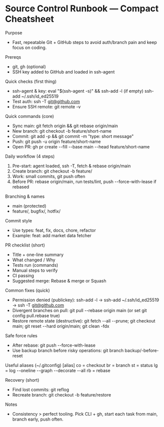# Source Control Runbook — Compact Cheatsheet

Purpose
- Fast, repeatable Git + GitHub steps to avoid auth/branch pain and keep focus on coding.

Prereqs
- git, gh (optional)
- SSH key added to GitHub and loaded in ssh-agent

Quick checks (first thing)
- ssh-agent & key:
  eval "$(ssh-agent -s)" && ssh-add -l
  (if empty) ssh-add ~/.ssh/id_ed25519
- Test auth: ssh -T git@github.com
- Ensure SSH remote: git remote -v

Quick commands (core)
- Sync main: git fetch origin && git rebase origin/main
- New branch: git checkout -b feature/short-name
- Commit: git add -p && git commit -m "type: short message"
- Push: git push -u origin feature/short-name
- Open PR: gh pr create --fill --base main --head feature/short-name

Daily workflow (4 steps)
1. Pre-start: agent loaded, ssh -T, fetch & rebase origin/main
2. Create branch: git checkout -b feature/<task>
3. Work: small commits, git push often
4. Before PR: rebase origin/main, run tests/lint, push --force-with-lease if rebased

Branching & names
- main (protected)
- feature/<name>, bugfix/<name>, hotfix/<name>

Commit style
- Use types: feat, fix, docs, chore, refactor
- Example: feat: add market data fetcher

PR checklist (short)
- Title + one-line summary
- What changed / Why
- Tests run (commands)
- Manual steps to verify
- CI passing
- Suggested merge: Rebase & merge or Squash

Common fixes (quick)
- Permission denied (publickey): ssh-add -l → ssh-add ~/.ssh/id_ed25519 → ssh -T git@github.com
- Divergent branches on pull: git pull --rebase origin main (or set git config pull.rebase true)
- Restore remote state (destructive): git fetch --all --prune; git checkout main; git reset --hard origin/main; git clean -fdx

Safe force rules
- After rebase: git push --force-with-lease
- Use backup branch before risky operations: git branch backup/<name>-before-reset

Useful aliases (~/.gitconfig)
[alias]
  co = checkout
  br = branch
  st = status
  lg = log --oneline --graph --decorate --all
  rb = rebase

Recovery (short)
- Find lost commits: git reflog
- Recreate branch: git checkout -b feature/restore <sha>

Notes
- Consistency > perfect tooling. Pick CLI + gh, start each task from main, branch early, push often.

```